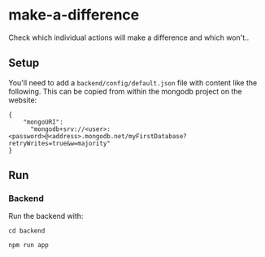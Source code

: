 # make-a-difference
Check which individual actions will make a difference and which won't..

## Setup
You'll need to add a `backend/config/default.json` file with content like the following. This
can be copied from within the mongodb project on the website:
```
{
    "mongoURI":
      "mongodb+srv://<user>:<password>@<address>.mongodb.net/myFirstDatabase?retryWrites=true&w=majority"
}
```

## Run
### Backend
Run the backend with:

`cd backend`

`npm run app`